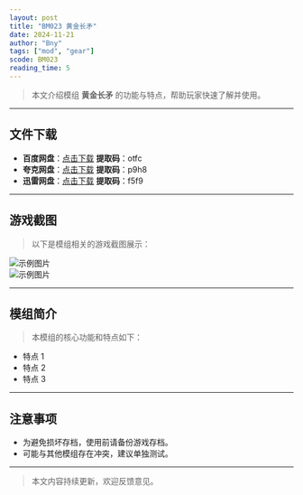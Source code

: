 ```yaml
---
layout: post
title: "BM023 黄金长矛"
date: 2024-11-21
author: "Bny"
tags: ["mod", "gear"]
scode: BM023
reading_time: 5
---
```


> 本文介绍模组 **黄金长矛** 的功能与特点，帮助玩家快速了解并使用。

---





## 文件下载
- **百度网盘**：[点击下载](https://pan.baidu.com/s/1WoOuChtMdrbj2-TuKSy1zA?pwd=otfc)  **提取码**：otfc  
- **夸克网盘**：[点击下载](https://pan.quark.cn/s/1f3d1b686f0e?pwd=p9h8)  **提取码**：p9h8  
- **迅雷网盘**：[点击下载](https://pan.xunlei.com/s/VOCCb_LbQNZoOrhJ3-A82eqmA1?pwd=f5f9)  **提取码**：f5f9  

---

## 游戏截图
> 以下是模组相关的游戏截图展示：

![示例图片](https://example.com/screenshot1.jpg)  
![示例图片](https://example.com/screenshot2.jpg)

---

## 模组简介
> 本模组的核心功能和特点如下：
- 特点 1
- 特点 2
- 特点 3

---

## 注意事项
- 为避免损坏存档，使用前请备份游戏存档。
- 可能与其他模组存在冲突，建议单独测试。

---

> 本文内容持续更新，欢迎反馈意见。
